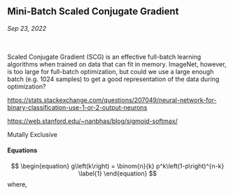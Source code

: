 ## Mini-Batch Scaled Conjugate Gradient
*Sep 23, 2022*  
&nbsp;  
&nbsp;  

Scaled Conjugate Gradient (SCG) is an effective full-batch learning algorithms when trained on data that can fit in memory. ImageNet, however, is too large for full-batch optimization, but could we use a large enough batch (e.g. 1024 samples) to get a good representation of the data during optimization?

https://stats.stackexchange.com/questions/207049/neural-network-for-binary-classification-use-1-or-2-output-neurons

https://web.stanford.edu/~nanbhas/blog/sigmoid-softmax/

Mutally Exclusive 

#### Equations

$$
\begin{equation}
g\left(k\right) = \binom{n}{k} p^k\left(1-p\right)^{n-k}
\label{1}
\end{equation}
$$
where,